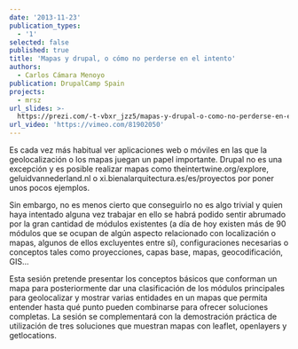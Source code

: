 ```yaml
---
date: '2013-11-23'
publication_types:
  - '1'
selected: false
published: true
title: 'Mapas y drupal, o cómo no perderse en el intento'
authors:
  - Carlos Cámara Menoyo
publication: DrupalCamp Spain
projects:
  - mrsz
url_slides: >-
  https://prezi.com/-t-vbxr_jzz5/mapas-y-drupal-o-como-no-perderse-en-el-intento/?webgl=0
url_video: 'https://vimeo.com/81902050'
---
```

Es cada vez más habitual ver aplicaciones web o móviles en las que la geolocalización o los mapas juegan un papel importante. Drupal no es una excepción y es posible realizar mapas como theintertwine.org/explore, geluidvannederland.nl o xi.bienalarquitectura.es/es/proyectos por poner unos pocos ejemplos.

Sin embargo, no es menos cierto que conseguirlo no es algo trivial y quien haya intentado alguna vez trabajar en ello se habrá podido sentir abrumado por la gran cantidad de módulos existentes (a día de hoy existen más de 90 módulos que se ocupan de algún aspecto relacionado con localización o mapas, algunos de ellos excluyentes entre sí), configuraciones necesarias o conceptos tales como proyecciones, capas base, mapas, geocodificación, GIS...

Esta sesión pretende presentar los conceptos básicos que conforman un mapa para posteriormente dar una clasificación de los módulos principales para geolocalizar y mostrar varias entidades en un mapas que permita entender hasta qué punto pueden combinarse para ofrecer soluciones completas. La sesión se complementará con la demostración práctica de utilización de tres soluciones que muestran mapas con leaflet, openlayers y getlocations.
